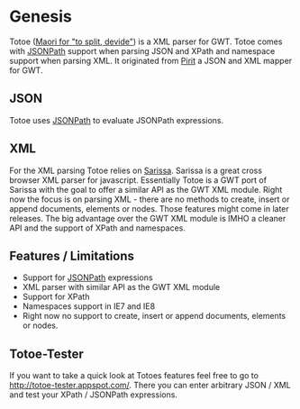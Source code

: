 # Genesis
Totoe ([Maori for "to split, devide"](http://www.maoridictionary.co.nz/index.cfm?dictionaryKeywords=totoe)) is a XML parser for GWT. Totoe comes with [JSONPath](http://www.sitepen.com/blog/2008/03/17/jsonpath-support/) support when parsing JSON and XPath and namespace support when parsing XML. It originated from [Pirit](https://github.com/hpehl/piriti) a JSON and XML mapper for GWT.

## JSON
Totoe uses [JSONPath](http://www.sitepen.com/blog/2008/03/17/jsonpath-support/) to evaluate JSONPath expressions. 

## XML 
For the XML parsing Totoe relies on [Sarissa](http://dev.abiss.gr/sarissa/). Sarissa is a great cross browser XML parser for javascript. Essentially Totoe is a GWT port of Sarissa with the goal to offer a similar API as the GWT XML module. Right now the focus is on parsing XML - there are no methods to create, insert or append documents, elements or nodes. Those features might come in later releases. The big advantage over the GWT XML module is IMHO a cleaner API and the support of XPath and namespaces. 

## Features / Limitations
  * Support for [JSONPath](http://www.sitepen.com/blog/2008/03/17/jsonpath-support/) expressions
  * XML parser with similar API as the GWT XML module
  * Support for XPath
  * Namespaces support in IE7 and IE8
  * Right now no support to create, insert or append documents, elements or nodes.

## Totoe-Tester
If you want to take a quick look at Totoes features feel free to go to http://totoe-tester.appspot.com/. There you can enter arbitrary JSON / XML and test your XPath / JSONPath expressions.
